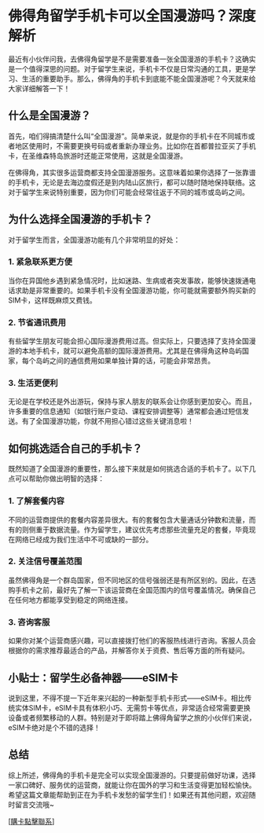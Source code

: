 # 佛得角留学手机卡可以全国漫游吗？深度解析

最近有小伙伴问我，去佛得角留学是不是需要准备一张全国漫游的手机卡？这确实是一个值得深思的问题。对于留学生来说，手机卡不仅是日常沟通的工具，更是学习、生活的重要助手。那么，佛得角的手机卡到底能不能全国漫游呢？今天就来给大家详细解答一下！

## 什么是全国漫游？

首先，咱们得搞清楚什么叫“全国漫游”。简单来说，就是你的手机卡在不同城市或者地区使用时，不需要更换号码或者重新办理业务。比如你在首都普拉亚买了手机卡，在圣维森特岛旅游时还能正常使用，这就是全国漫游。

在佛得角，其实很多运营商都支持全国漫游服务。这意味着如果你选择了一张靠谱的手机卡，无论是去海边度假还是到内陆山区旅行，都可以随时随地保持联络。这对于留学生来说特别重要，因为你们可能会经常往返于不同的城市或岛屿之间。

## 为什么选择全国漫游的手机卡？

对于留学生而言，全国漫游功能有几个非常明显的好处：

### 1. 紧急联系更方便
当你在异国他乡遇到紧急情况时，比如迷路、生病或者突发事故，能够快速拨通电话求助是非常重要的。如果手机卡没有全国漫游功能，你可能就需要额外购买新的SIM卡，这样既麻烦又费钱。

### 2. 节省通讯费用
有些留学生朋友可能会担心国际漫游费用过高。但实际上，只要选择了支持全国漫游的本地手机卡，就可以避免高额的国际漫游费用。尤其是在佛得角这种岛屿国家，每个岛屿之间的通信费用如果单独计算的话，可能会非常昂贵。

### 3. 生活更便利
无论是在学校还是外出游玩，保持与家人朋友的联系会让你感到更加安心。而且，许多重要的信息通知（如银行账户变动、课程安排调整等）通常都会通过短信发送。有了全国漫游功能，你就不用担心错过这些关键消息啦！

## 如何挑选适合自己的手机卡？

既然知道了全国漫游的重要性，那么接下来就是如何挑选合适的手机卡了。以下几点可以帮助你做出明智的选择：

### 1. 了解套餐内容
不同的运营商提供的套餐内容差异很大。有的套餐包含大量通话分钟数和流量，而有的则侧重于数据流量。作为留学生，建议优先考虑那些流量充足的套餐，毕竟现在网络已经成为我们生活中不可或缺的一部分。

### 2. 关注信号覆盖范围
虽然佛得角是一个群岛国家，但不同地区的信号强弱还是有所区别的。因此，在选购手机卡之前，最好先了解一下该运营商在全国范围内的信号覆盖情况。确保自己在任何地方都能享受到稳定的网络连接。

### 3. 咨询客服
如果你对某个运营商感兴趣，可以直接拨打他们的客服热线进行咨询。客服人员会根据你的需求推荐最适合的产品，并解答你关于资费、售后等方面的所有疑问。

## 小贴士：留学生必备神器——eSIM卡

说到这里，不得不提一下近年来兴起的一种新型手机卡形式——eSIM卡。相比传统实体SIM卡，eSIM卡具有体积小巧、无需剪卡等优点，非常适合经常需要更换设备或者频繁移动的人群。特别是对于即将踏上佛得角留学之旅的小伙伴们来说，eSIM卡绝对是个不错的选择！

## 总结

综上所述，佛得角的手机卡是完全可以实现全国漫游的。只要提前做好功课，选择一家口碑好、服务优的运营商，就能让你在国外的学习和生活变得更加轻松愉快。希望这篇文章能帮助到正在为手机卡发愁的留学生们！如果还有其他问题，欢迎随时留言交流哦~

[[購卡點擊聯系](https://t.me/s/esim1088)]